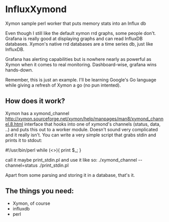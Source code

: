 # InfluxXymond
Xymon sample perl worker that puts memory stats into an Influx db

Even though I still like the default xymon rrd graphs, some people don't.  Grafana is really good at displaying graphs and can read InfluxDB databases.  Xymon's native rrd databases are a time series db, just like InfluxDB.

Grafana has alerting capabilities but is nowhere nearly as powerful as Xymon when it comes to real monitoring.  Dashboard-wise, grafana wins hands-down.

Remember, this is just an example.  I'll be learning Google's Go language while giving a refresh of Xymon a go (no pun intented).

## How does it work?
Xymon has a xymond_channel http://xymon.sourceforge.net/xymon/help/manpages/man8/xymond_channel.8.html interface that hooks into one of xymond's channels (status, data, ..) and puts this out to a worker module. Doesn't sound very complicated and it really isn't.
You can write a very simple script that grabs stdin and prints it to stdout:

#!/usr/bin/perl
while (<>){
 print $_;
}

call it maybe print_stdin.pl and use it like so:
  ./xymond_channel --channel=status ./print_stdin.pl

Apart from some parsing and storing it in a database, that's it.

## The things you need:
 - Xymon, of course
 - influxdb
 - perl
 
 


